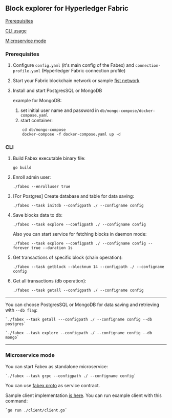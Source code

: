 ## **Block explorer for Hyperledger Fabric**

[Prerequisites](#prerequisites)

[CLI usage](#cli)

[Microservice mode](#microservice)


### <a name="prerequisites">**Prerequisites**</a>

1. Configure `config.yaml` (it's main config of the Fabex) and `connection-profile.yaml` (Hyperledger Fabric connection profile)

2. Start your Fabric blockchain network or sample [fist network](https://github.com/hyperledger/fabric-samples/tree/release-1.4/first-network)

3. Install and start PostgresSQL or MongoDB

    example for MongoDB: 
    
    1. set initial user name and password in `db/mongo-compose/docker-compose.yaml`
    2. start container:
    
    ```
        cd db/mongo-compose
        docker-compose -f docker-compose.yaml up -d
    ```
### <a name="cli">**CLI**</a>
1. Build Fabex executable binary file:  

    `go build`

2. Enroll admin user:  

    `./fabex --enrolluser true`

3. [For Postgres] Create database and table for data saving:  

    `./fabex --task initdb --configpath ./ --configname config`

4. Save blocks data to db:

    `./fabex --task explore --configpath ./ --configname config`
    

   Also you can start service for fetching blocks in daemon mode: 
 
    `./fabex --task explore --configpath ./ --configname config --forever true --duration 1s` 
    
    
5. Get transactions of specific block (chain operation):  

    `./fabex --task getblock --blocknum 14 --configpath ./ --configname config`

6. Get all transactions (db operation):  

    `./fabex --task getall --configpath ./ --configname config`

---

You can choose PostgresSQL or MongoDB for data saving and retrieving with `--db flag`:

    `./fabex --task getall ---configpath ./ --configname config --db postgres`

    `./fabex --task explore --configpath ./ --configname config --db mongo`

---



### <a name="microservice">**Microservice mode**</a>

You can start Fabex as standalone microservice:

    `./fabex --task grpc --configpath ./ --configname config`

You can use [fabex.proto](https://github.com/VadimInshakov/fabex/blob/master/proto/fabex.proto) as service contract.

Sample client implementation [is here](https://github.com/VadimInshakov/fabex/blob/master/client/client.go). 
You can run example client with this command:

    `go run ./client/client.go`

